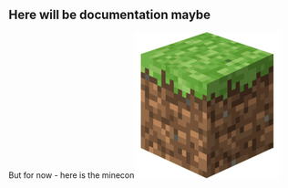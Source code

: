 ## Here will be documentation maybe

But for now - here is the minecon![Minecon](../assets/Minecon.jpg)
